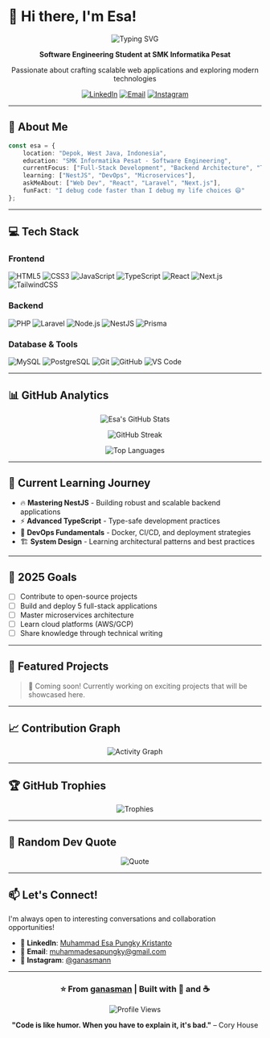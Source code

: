 # 👋 Hi there, I'm Esa!

<div align="center">
  
  ![Typing SVG](https://readme-typing-svg.herokuapp.com?font=Fira+Code&weight=600&size=28&pause=1000&color=3B82F6&center=true&vCenter=true&width=600&lines=Full-Stack+Web+Developer;Software+Engineering+Student;Always+Learning%2C+Always+Building)
  
  **Software Engineering Student at SMK Informatika Pesat**
  
  Passionate about crafting scalable web applications and exploring modern technologies
  
  [![LinkedIn](https://img.shields.io/badge/-Connect-0A66C2?style=flat-square&logo=linkedin&logoColor=white)](https://www.linkedin.com/in/muhammad-esa-pungky-kristanto-458a78378/)
  [![Email](https://img.shields.io/badge/-Email%20Me-D14836?style=flat-square&logo=gmail&logoColor=white)](mailto:muhammadesapungky@gmail.com)
  [![Instagram](https://img.shields.io/badge/-Follow-E4405F?style=flat-square&logo=instagram&logoColor=white)](https://www.instagram.com/ganasmann/)
  
</div>

---

## 🚀 About Me

```typescript
const esa = {
    location: "Depok, West Java, Indonesia",
    education: "SMK Informatika Pesat - Software Engineering",
    currentFocus: ["Full-Stack Development", "Backend Architecture", "TypeScript"],
    learning: ["NestJS", "DevOps", "Microservices"],
    askMeAbout: ["Web Dev", "React", "Laravel", "Next.js"],
    funFact: "I debug code faster than I debug my life choices 😄"
};
```

---

## 💻 Tech Stack

### Frontend
![HTML5](https://img.shields.io/badge/-HTML5-E34F26?style=for-the-badge&logo=html5&logoColor=white)
![CSS3](https://img.shields.io/badge/-CSS3-1572B6?style=for-the-badge&logo=css3&logoColor=white)
![JavaScript](https://img.shields.io/badge/-JavaScript-F7DF1E?style=for-the-badge&logo=javascript&logoColor=black)
![TypeScript](https://img.shields.io/badge/-TypeScript-3178C6?style=for-the-badge&logo=typescript&logoColor=white)
![React](https://img.shields.io/badge/-React-61DAFB?style=for-the-badge&logo=react&logoColor=black)
![Next.js](https://img.shields.io/badge/-Next.js-000000?style=for-the-badge&logo=nextdotjs&logoColor=white)
![TailwindCSS](https://img.shields.io/badge/-Tailwind-06B6D4?style=for-the-badge&logo=tailwindcss&logoColor=white)

### Backend
![PHP](https://img.shields.io/badge/-PHP-777BB4?style=for-the-badge&logo=php&logoColor=white)
![Laravel](https://img.shields.io/badge/-Laravel-FF2D20?style=for-the-badge&logo=laravel&logoColor=white)
![Node.js](https://img.shields.io/badge/-Node.js-339933?style=for-the-badge&logo=nodedotjs&logoColor=white)
![NestJS](https://img.shields.io/badge/-NestJS-E0234E?style=for-the-badge&logo=nestjs&logoColor=white)
![Prisma](https://img.shields.io/badge/-Prisma-2D3748?style=for-the-badge&logo=prisma&logoColor=white)

### Database & Tools
![MySQL](https://img.shields.io/badge/-MySQL-4479A1?style=for-the-badge&logo=mysql&logoColor=white)
![PostgreSQL](https://img.shields.io/badge/-PostgreSQL-4169E1?style=for-the-badge&logo=postgresql&logoColor=white)
![Git](https://img.shields.io/badge/-Git-F05032?style=for-the-badge&logo=git&logoColor=white)
![GitHub](https://img.shields.io/badge/-GitHub-181717?style=for-the-badge&logo=github&logoColor=white)
![VS Code](https://img.shields.io/badge/-VS%20Code-007ACC?style=for-the-badge&logo=visualstudiocode&logoColor=white)

---

## 📊 GitHub Analytics

<div align="center">
  
  ![Esa's GitHub Stats](https://github-readme-stats.vercel.app/api?username=ganasman&show_icons=true&theme=tokyonight&hide_border=true&bg_color=0D1117&title_color=3B82F6&icon_color=3B82F6&text_color=C9D1D9)
  
  ![GitHub Streak](https://github-readme-streak-stats.herokuapp.com/?user=ganasman&theme=tokyonight&hide_border=true&background=0D1117&ring=3B82F6&fire=3B82F6&currStreakLabel=3B82F6)
  
  ![Top Languages](https://github-readme-stats.vercel.app/api/top-langs/?username=ganasman&layout=compact&theme=tokyonight&hide_border=true&bg_color=0D1117&title_color=3B82F6&text_color=C9D1D9&langs_count=8)

</div>

---

## 🌱 Current Learning Journey

- 🔥 **Mastering NestJS** - Building robust and scalable backend applications
- ⚡ **Advanced TypeScript** - Type-safe development practices
- 🐳 **DevOps Fundamentals** - Docker, CI/CD, and deployment strategies
- 🏗️ **System Design** - Learning architectural patterns and best practices

---

## 🎯 2025 Goals

- [ ] Contribute to open-source projects
- [ ] Build and deploy 5 full-stack applications
- [ ] Master microservices architecture
- [ ] Learn cloud platforms (AWS/GCP)
- [ ] Share knowledge through technical writing

---

## 💼 Featured Projects

> 🚧 Coming soon! Currently working on exciting projects that will be showcased here.

---

## 📈 Contribution Graph

<div align="center">
  
  ![Activity Graph](https://github-readme-activity-graph.vercel.app/graph?username=ganasman&theme=tokyo-night&hide_border=true&bg_color=0D1117&color=3B82F6&line=3B82F6&point=FFFFFF)

</div>

---

## 🏆 GitHub Trophies

<div align="center">
  
  ![Trophies](https://github-profile-trophy.vercel.app/?username=ganasman&theme=tokyonight&no-frame=true&no-bg=true&row=1&column=7)

</div>

---

## 💬 Random Dev Quote

<div align="center">
  
  ![Quote](https://quotes-github-readme.vercel.app/api?type=horizontal&theme=tokyonight)

</div>

---

## 📫 Let's Connect!

I'm always open to interesting conversations and collaboration opportunities!

- 💼 **LinkedIn**: [Muhammad Esa Pungky Kristanto](https://www.linkedin.com/in/muhammad-esa-pungky-kristanto-458a78378/)
- 📧 **Email**: [muhammadesapungky@gmail.com](mailto:muhammadesapungky@gmail.com)
- 📸 **Instagram**: [@ganasmann](https://www.instagram.com/ganasmann/)

---

<div align="center">
  
  ### ⭐ From [ganasman](https://github.com/ganasman) | Built with 💙 and ☕
  
  ![Profile Views](https://komarev.com/ghpvc/?username=ganasman&color=3B82F6&style=flat-square&label=Profile+Views)
  
  **"Code is like humor. When you have to explain it, it's bad."** – Cory House

</div>
